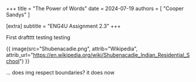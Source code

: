 +++
title = "The Power of Words"
date = 2024-07-19
authors = [ "Cooper Sandys" ]

[extra]
subtitle = "ENG4U Assignment 2.3"
+++

First draftttt testing testing

{{ image(src="Shubenacadie.png", attrib="Wikipedia", attrib_url="https://en.wikipedia.org/wiki/Shubenacadie_Indian_Residential_School") }}

... does img respect boundaries? it does now